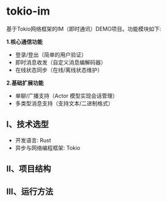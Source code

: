 # tokio-im

基于Tokio网络框架的IM（即时通讯）DEMO项目。功能模块如下:

**1.核心通信功能**
* 登录/登出（简单的用户验证）
* 即时消息收发（自定义消息编解码器）
* 在线状态同步（在线/离线状态维护）

**2.基础扩展功能**
* 单聊/广播支持（Actor 模型实现会话管理）
* 多类型消息支持（支持文本/二进制格式）

## Ⅰ、技术选型
* 开发语言: Rust
* 异步与网络编程框架: Tokio

## Ⅱ、项目结构


## Ⅲ、运行方法

